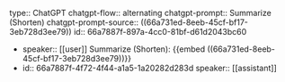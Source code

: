 type:: ChatGPT
chatgpt-flow:: alternating
chatgpt-prompt:: Summarize (Shorten)
chatgpt-prompt-source:: ((66a731ed-8eeb-45cf-bf17-3eb728d3ee79))
id:: 66a7887f-897a-4cc0-81bf-d61d2043bc60
- speaker:: [[user]]
  Summarize (Shorten):
  {{embed ((66a731ed-8eeb-45cf-bf17-3eb728d3ee79))}}
- id:: 66a7887f-4f72-4f44-a1a5-1a20282d283d
  speaker:: [[assistant]]
